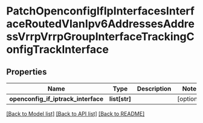 # PatchOpenconfigIfIpInterfacesInterfaceRoutedVlanIpv6AddressesAddressVrrpVrrpGroupInterfaceTrackingConfigTrackInterface

## Properties
Name | Type | Description | Notes
------------ | ------------- | ------------- | -------------
**openconfig_if_iptrack_interface** | **list[str]** |  | [optional] 

[[Back to Model list]](../README.md#documentation-for-models) [[Back to API list]](../README.md#documentation-for-api-endpoints) [[Back to README]](../README.md)


